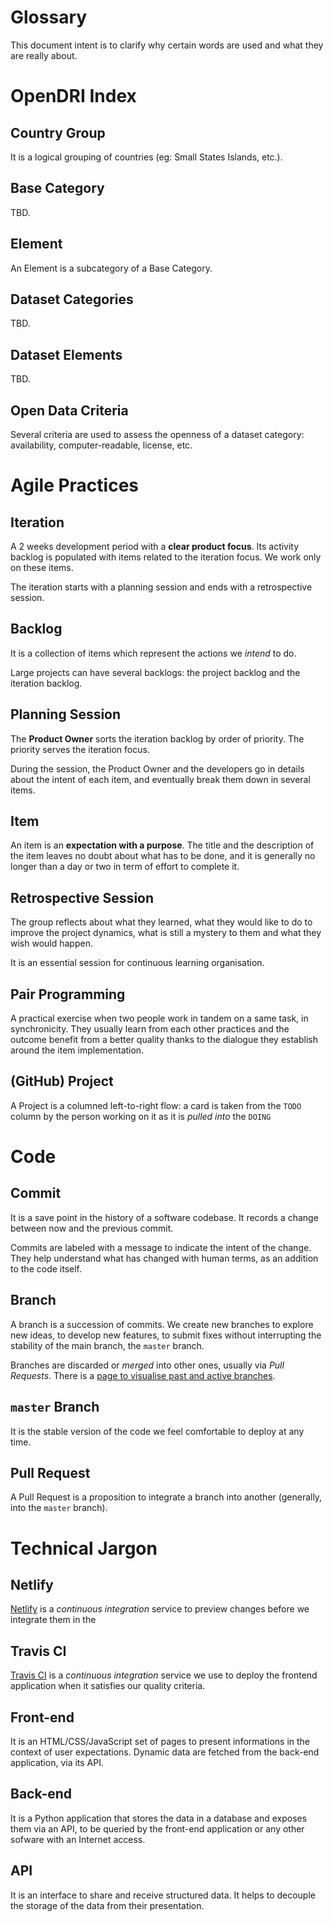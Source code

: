 # Glossary

This document intent is to clarify why certain words are used and what they are really about.


# OpenDRI Index

## Country Group

It is a logical grouping of countries (eg: Small States Islands, etc.).

## Base Category

TBD.

## Element

An Element is a subcategory of a Base Category.

## Dataset Categories

TBD.

## Dataset Elements

TBD.

## Open Data Criteria

Several criteria are used to assess the openness of a dataset category: availability, computer-readable, license, etc.


# Agile Practices

## Iteration

A 2 weeks development period with a **clear product focus**. Its activity backlog is populated with items related to the iteration focus. We work only on these items.

The iteration starts with a planning session and ends with a retrospective session.

## Backlog

It is a collection of items which represent the actions we _intend_ to do.

Large projects can have several backlogs: the project backlog and the iteration backlog.

## Planning Session

The **Product Owner** sorts the iteration backlog by order of priority. The priority serves the iteration focus.

During the session, the Product Owner and the developers go in details about the intent of each item, and eventually break them down in several items.

## Item

An item is an **expectation with a purpose**. The title and the description of the item leaves no doubt about what has to be done, and it is generally no longer than a day or two in term of effort to complete it.

## Retrospective Session

The group reflects about what they learned, what they would like to do to improve the project dynamics, what is still a mystery to them and what they wish would happen.

It is an essential session for continuous learning organisation.

## Pair Programming

A practical exercise when two people work in tandem on a same task, in synchronicity. They usually learn from each other practices and the outcome benefit from a better quality thanks to the dialogue they establish around the item implementation.

## (GitHub) Project

A Project is a columned left-to-right flow: a card is taken from the `TODO` column by the person working on it as it is _pulled into_ the `DOING`

# Code

## Commit

It is a save point in the history of a software codebase. It records a change between now and the previous commit.

Commits are labeled with a message to indicate the intent of the change. They help understand what has changed with human terms, as an addition to the code itself.

## Branch

A branch is a succession of commits. We create new branches to explore new ideas, to develop new features, to submit fixes without interrupting the stability of the main branch, the `master` branch.

Branches are discarded or _merged_ into other ones, usually via _Pull Requests_.
There is a [page to visualise past and active branches](https://github.com/GFDRR/open-risk-data-dashboard/network).

## `master` Branch

It is the stable version of the code we feel comfortable to deploy at any time.

## Pull Request

A Pull Request is a proposition to integrate a branch into another (generally, into the `master` branch).


# Technical Jargon

## Netlify

[Netlify](https://app.netlify.com/sites/index-opendri-preview/overview) is a _continuous integration_ service to preview changes before we integrate them in the

## Travis CI

[Travis CI](https://travis-ci.com/GFDRR/open-risk-data-dashboard) is a _continuous integration_ service we use to deploy the frontend application when it satisfies our quality criteria.

## Front-end

It is an HTML/CSS/JavaScript set of pages to present informations in the context of user expectations. Dynamic data are fetched from the back-end application, via its API.

## Back-end

It is a Python application that stores the data in a database and exposes them via an API, to be queried by the front-end application or any other sofware with an Internet access.

## API

It is an interface to share and receive structured data. It helps to decouple the storage of the data from their presentation.
